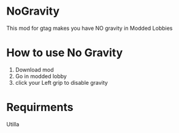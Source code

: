 # NoGravity
This mod for gtag makes you have NO gravity in Modded Lobbies
# How to use No Gravity
1. Download mod
2. Go in modded lobby
3. click your Left grip to disable gravity
# Requirments
Utilla
